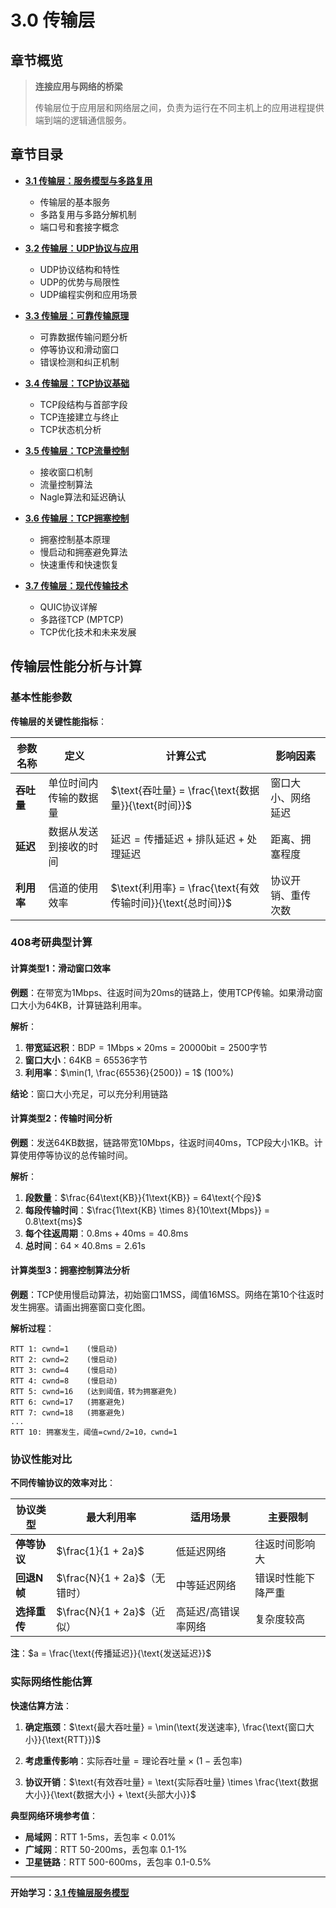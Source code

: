 # 3.0 传输层

## 章节概览

> **连接应用与网络的桥梁**
> 
> 传输层位于应用层和网络层之间，负责为运行在不同主机上的应用进程提供端到端的逻辑通信服务。

## 章节目录

- **[3.1 传输层：服务模型与多路复用](3.1传输层：服务模型与多路复用.md)**
  - 传输层的基本服务
  - 多路复用与多路分解机制
  - 端口号和套接字概念

- **[3.2 传输层：UDP协议与应用](3.2传输层：UDP协议与应用.md)**
  - UDP协议结构和特性
  - UDP的优势与局限性
  - UDP编程实例和应用场景

- **[3.3 传输层：可靠传输原理](3.3传输层：可靠传输原理.md)**
  - 可靠数据传输问题分析
  - 停等协议和滑动窗口
  - 错误检测和纠正机制

- **[3.4 传输层：TCP协议基础](3.4传输层：TCP协议基础.md)**
  - TCP段结构与首部字段
  - TCP连接建立与终止
  - TCP状态机分析

- **[3.5 传输层：TCP流量控制](3.5传输层：TCP流量控制.md)**
  - 接收窗口机制
  - 流量控制算法
  - Nagle算法和延迟确认

- **[3.6 传输层：TCP拥塞控制](3.6传输层：TCP拥塞控制.md)**
  - 拥塞控制基本原理
  - 慢启动和拥塞避免算法
  - 快速重传和快速恢复

- **[3.7 传输层：现代传输技术](3.7传输层：现代传输技术.md)**
  - QUIC协议详解
  - 多路径TCP (MPTCP)
  - TCP优化技术和未来发展
 
## 传输层性能分析与计算

### 基本性能参数

**传输层的关键性能指标**：

| 参数名称 | 定义 | 计算公式 | 影响因素 |
|----------|------|----------|----------|
| **吞吐量** | 单位时间内传输的数据量 | $\text{吞吐量} = \frac{\text{数据量}}{\text{时间}}$ | 窗口大小、网络延迟 |
| **延迟** | 数据从发送到接收的时间 | $\text{延迟} = \text{传播延迟} + \text{排队延迟} + \text{处理延迟}$ | 距离、拥塞程度 |
| **利用率** | 信道的使用效率 | $\text{利用率} = \frac{\text{有效传输时间}}{\text{总时间}}$ | 协议开销、重传次数 |

### 408考研典型计算

#### 计算类型1：滑动窗口效率

**例题**：在带宽为1Mbps、往返时间为20ms的链路上，使用TCP传输。如果滑动窗口大小为64KB，计算链路利用率。

**解析**：
1. **带宽延迟积**：$\text{BDP} = 1\text{Mbps} \times 20\text{ms} = 20000\text{bit} = 2500\text{字节}$
2. **窗口大小**：$64\text{KB} = 65536\text{字节}$  
3. **利用率**：$\min(1, \frac{65536}{2500}) = 1$ (100%)

**结论**：窗口大小充足，可以充分利用链路

#### 计算类型2：传输时间分析

**例题**：发送64KB数据，链路带宽10Mbps，往返时间40ms，TCP段大小1KB。计算使用停等协议的总传输时间。

**解析**：
1. **段数量**：$\frac{64\text{KB}}{1\text{KB}} = 64\text{个段}$
2. **每段传输时间**：$\frac{1\text{KB} \times 8}{10\text{Mbps}} = 0.8\text{ms}$
3. **每个往返周期**：$0.8\text{ms} + 40\text{ms} = 40.8\text{ms}$
4. **总时间**：$64 \times 40.8\text{ms} = 2.61\text{s}$

#### 计算类型3：拥塞控制算法分析

**例题**：TCP使用慢启动算法，初始窗口1MSS，阈值16MSS。网络在第10个往返时发生拥塞。请画出拥塞窗口变化图。

**解析过程**：
```
RTT 1: cwnd=1    (慢启动)
RTT 2: cwnd=2    (慢启动)  
RTT 3: cwnd=4    (慢启动)
RTT 4: cwnd=8    (慢启动)
RTT 5: cwnd=16   (达到阈值，转为拥塞避免)
RTT 6: cwnd=17   (拥塞避免)
RTT 7: cwnd=18   (拥塞避免)
...
RTT 10: 拥塞发生，阈值=cwnd/2=10，cwnd=1
```

### 协议性能对比

**不同传输协议的效率对比**：

| 协议类型 | 最大利用率 | 适用场景 | 主要限制 |
|----------|------------|----------|----------|
| **停等协议** | $\frac{1}{1 + 2a}$ | 低延迟网络 | 往返时间影响大 |
| **回退N帧** | $\frac{N}{1 + 2a}$（无错时） | 中等延迟网络 | 错误时性能下降严重 |
| **选择重传** | $\frac{N}{1 + 2a}$（近似） | 高延迟/高错误率网络 | 复杂度较高 |

**注**：$a = \frac{\text{传播延迟}}{\text{发送延迟}}$

### 实际网络性能估算

**快速估算方法**：

1. **确定瓶颈**：$\text{最大吞吐量} = \min(\text{发送速率}, \frac{\text{窗口大小}}{\text{RTT}})$

2. **考虑重传影响**：$\text{实际吞吐量} = \text{理论吞吐量} \times (1 - \text{丢包率})$

3. **协议开销**：$\text{有效吞吐量} = \text{实际吞吐量} \times \frac{\text{数据大小}}{\text{数据大小} + \text{头部大小}}$

**典型网络环境参考值**：
- **局域网**：RTT 1-5ms，丢包率 < 0.01%
- **广域网**：RTT 50-200ms，丢包率 0.1-1%
- **卫星链路**：RTT 500-600ms，丢包率 0.1-0.5%

---

**开始学习：[3.1 传输层服务模型](3.1传输层：服务模型与多路复用.md)**
